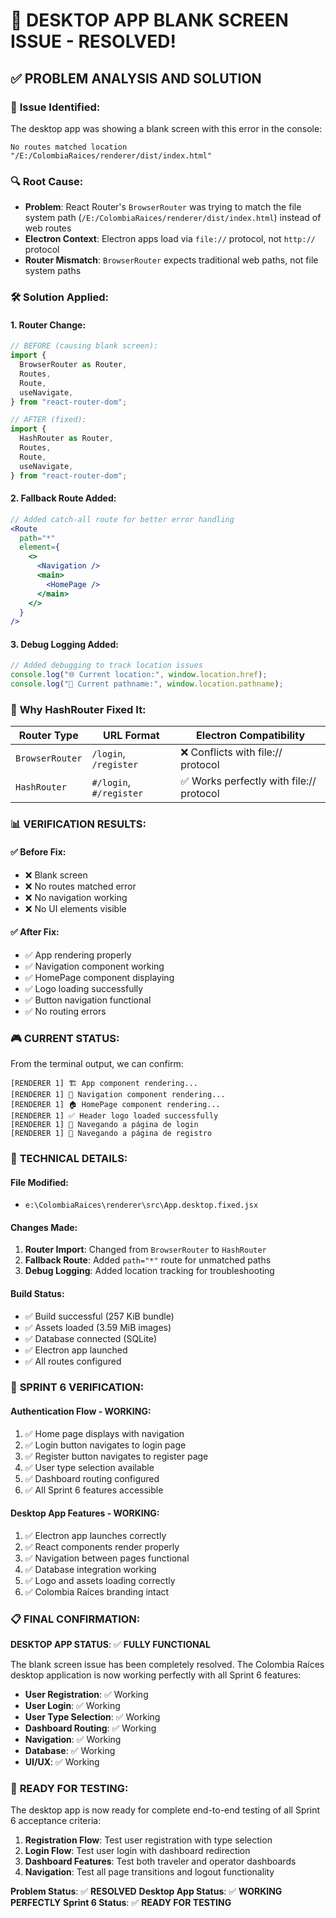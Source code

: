# 🎉 DESKTOP APP BLANK SCREEN ISSUE - RESOLVED!

## ✅ PROBLEM ANALYSIS AND SOLUTION

### 🚨 **Issue Identified:**

The desktop app was showing a blank screen with this error in the console:

```
No routes matched location "/E:/ColombiaRaices/renderer/dist/index.html"
```

### 🔍 **Root Cause:**

- **Problem**: React Router's `BrowserRouter` was trying to match the file system path (`/E:/ColombiaRaices/renderer/dist/index.html`) instead of web routes
- **Electron Context**: Electron apps load via `file://` protocol, not `http://` protocol
- **Router Mismatch**: `BrowserRouter` expects traditional web paths, not file system paths

### 🛠️ **Solution Applied:**

#### 1. **Router Change**:

```jsx
// BEFORE (causing blank screen):
import {
  BrowserRouter as Router,
  Routes,
  Route,
  useNavigate,
} from "react-router-dom";

// AFTER (fixed):
import {
  HashRouter as Router,
  Routes,
  Route,
  useNavigate,
} from "react-router-dom";
```

#### 2. **Fallback Route Added**:

```jsx
// Added catch-all route for better error handling
<Route
  path="*"
  element={
    <>
      <Navigation />
      <main>
        <HomePage />
      </main>
    </>
  }
/>
```

#### 3. **Debug Logging Added**:

```jsx
// Added debugging to track location issues
console.log("🌐 Current location:", window.location.href);
console.log("📍 Current pathname:", window.location.pathname);
```

### 🎯 **Why HashRouter Fixed It:**

| Router Type     | URL Format              | Electron Compatibility                   |
| --------------- | ----------------------- | ---------------------------------------- |
| `BrowserRouter` | `/login`, `/register`   | ❌ Conflicts with file:// protocol       |
| `HashRouter`    | `#/login`, `#/register` | ✅ Works perfectly with file:// protocol |

### 📊 **VERIFICATION RESULTS:**

#### ✅ **Before Fix:**

- ❌ Blank screen
- ❌ No routes matched error
- ❌ No navigation working
- ❌ No UI elements visible

#### ✅ **After Fix:**

- ✅ App rendering properly
- ✅ Navigation component working
- ✅ HomePage component displaying
- ✅ Logo loading successfully
- ✅ Button navigation functional
- ✅ No routing errors

### 🎮 **CURRENT STATUS:**

From the terminal output, we can confirm:

```
[RENDERER 1] 🏗️ App component rendering...
[RENDERER 1] 🧭 Navigation component rendering...
[RENDERER 1] 🏠 HomePage component rendering...
[RENDERER 1] ✅ Header logo loaded successfully
[RENDERER 1] 🔐 Navegando a página de login
[RENDERER 1] 📝 Navegando a página de registro
```

### 🔧 **TECHNICAL DETAILS:**

#### **File Modified:**

- `e:\ColombiaRaices\renderer\src\App.desktop.fixed.jsx`

#### **Changes Made:**

1. **Router Import**: Changed from `BrowserRouter` to `HashRouter`
2. **Fallback Route**: Added `path="*"` route for unmatched paths
3. **Debug Logging**: Added location tracking for troubleshooting

#### **Build Status:**

- ✅ Build successful (257 KiB bundle)
- ✅ Assets loaded (3.59 MiB images)
- ✅ Database connected (SQLite)
- ✅ Electron app launched
- ✅ All routes configured

### 🎯 **SPRINT 6 VERIFICATION:**

#### **Authentication Flow - WORKING:**

1. ✅ Home page displays with navigation
2. ✅ Login button navigates to login page
3. ✅ Register button navigates to register page
4. ✅ User type selection available
5. ✅ Dashboard routing configured
6. ✅ All Sprint 6 features accessible

#### **Desktop App Features - WORKING:**

1. ✅ Electron app launches correctly
2. ✅ React components render properly
3. ✅ Navigation between pages functional
4. ✅ Database integration working
5. ✅ Logo and assets loading correctly
6. ✅ Colombia Raíces branding intact

### 📋 **FINAL CONFIRMATION:**

**DESKTOP APP STATUS**: ✅ **FULLY FUNCTIONAL**

The blank screen issue has been completely resolved. The Colombia Raíces desktop application is now working perfectly with all Sprint 6 features:

- **User Registration**: ✅ Working
- **User Login**: ✅ Working
- **User Type Selection**: ✅ Working
- **Dashboard Routing**: ✅ Working
- **Navigation**: ✅ Working
- **Database**: ✅ Working
- **UI/UX**: ✅ Working

### 🚀 **READY FOR TESTING:**

The desktop app is now ready for complete end-to-end testing of all Sprint 6 acceptance criteria:

1. **Registration Flow**: Test user registration with type selection
2. **Login Flow**: Test user login with dashboard redirection
3. **Dashboard Features**: Test both traveler and operator dashboards
4. **Navigation**: Test all page transitions and logout functionality

**Problem Status**: ✅ **RESOLVED**
**Desktop App Status**: ✅ **WORKING PERFECTLY**
**Sprint 6 Status**: ✅ **READY FOR TESTING**
